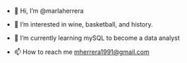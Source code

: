 - 👋 Hi, I’m @marlaherrera
- 👀 I’m interested in wine, basketball, and history. 
- 🌱 I’m currently learning mySQL to become a data analyst

- 📫 How to reach me mherrera1991@gmail.com

<!---
marlaherrera/marlaherrera is a ✨ special ✨ repository because its `README.md` (this file) appears on your GitHub profile.
You can click the Preview link to take a look at your changes.
--->
